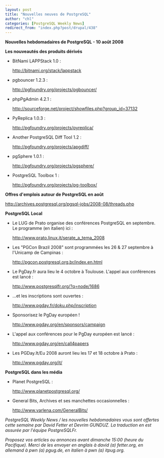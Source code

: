 ```yaml
---
layout: post
title: "Nouvelles neuves de PostgreSQL"
author: "chl"
categories: [PostgreSQL Weekly News]
redirect_from: "index.php?post/drupal/438"
---
```



<p><strong>Nouvelles hebdomadaires de PostgreSQL - 10 août 2008</strong></p>

<p><strong>Les nouveautés des produits dérivés</strong></p>

<ul>

<li>BitNami LAPPStack 1.0&nbsp;:

<a target="_blank" href="http://bitnami.org/stack/lappstack">http://bitnami.org/stack/lappstack</a></li>

<li>pgbouncer 1.2.3&nbsp;:

<a target="_blank" href="http://pgfoundry.org/projects/pgbouncer/">http://pgfoundry.org/projects/pgbouncer/</a></li>

<li>phpPgAdmin 4.2.1&nbsp;:

<a target="_blank" href="http://sourceforge.net/project/showfiles.php?group_id=37132">http://sourceforge.net/project/showfiles.php?group_id=37132</a></li>

<li>PyReplica 1.0.3&nbsp;:

<a target="_blank" href="http://pgfoundry.org/projects/pyreplica/">http://pgfoundry.org/projects/pyreplica/</a></li>

<li>Another PostgreSQL Diff Tool 1.2&nbsp;:

<a target="_blank" href="http://pgfoundry.org/projects/apgdiff/">http://pgfoundry.org/projects/apgdiff/</a></li>

<li>pgSphere 1.0.1&nbsp;:

<a target="_blank" href="http://pgfoundry.org/projects/pgsphere/">http://pgfoundry.org/projects/pgsphere/</a></li>

<li>PostgreSQL Toolbox 1&nbsp;:

<a target="_blank" href="http://pgfoundry.org/projects/pg-toolbox/">http://pgfoundry.org/projects/pg-toolbox/</a></li>

</ul>

<!--more-->


<strong>Offres d'emplois autour de PostgreSQL en août</strong>

<p><a target="_blank" href="http://archives.postgresql.org/pgsql-jobs/2008-08/threads.php">http://archives.postgresql.org/pgsql-jobs/2008-08/threads.php</a></p>

<p><strong>PostgreSQL Local</strong></p>

<ul>

<li>Le LUG de Prato organise des conférences PostgreSQL en septembre. Le programme (en italien) ici&nbsp;:

<a target="_blank" href="http://www.prato.linux.it/serate_a_tema_2008">http://www.prato.linux.it/serate_a_tema_2008</a></li>

<li>Les "PGCon Brazil 2008" sont programmées les 26 &amp; 27 septembre à l'Unicamp de Campinas&nbsp;:

<a target="_blank" href="http://pgcon.postgresql.org.br/index.en.html">http://pgcon.postgresql.org.br/index.en.html</a></li>

<li>Le PgDay.fr aura lieu le 4 octobre à Toulouse. L'appel aux conférences est lancé&nbsp;:

<a target="_blank" href="http://www.postgresqlfr.org/?q=node/1686">http://www.postgresqlfr.org/?q=node/1686</a></li>

<li>...et les inscriptions sont ouvertes&nbsp;:

<a target="_blank" href="http://www.pgday.fr/doku.php/inscription">http://www.pgday.fr/doku.php/inscription</a></li>

<li>Sponsorisez le PgDay européen&nbsp;!

<a target="_blank" href="http://www.pgday.org/en/sponsors/campaign">http://www.pgday.org/en/sponsors/campaign</a></li>

<li>L'appel aux conférences pour le PgDay européen est lancé&nbsp;:

<a target="_blank" href="http://www.pgday.org/en/call4papers">http://www.pgday.org/en/call4papers</a></li>

<li>Les PGDay.It/Eu 2008 auront lieu les 17 et 18 octobre à Prato&nbsp;:

<a target="_blank" href="http://www.pgday.org/it/">http://www.pgday.org/it/</a></li>

</ul>

<p><strong>PostgreSQL dans les média</strong></p>

<ul>

<li>Planet PostgreSQL&nbsp;:

<a target="_blank" href="http://www.planetpostgresql.org/">http://www.planetpostgresql.org/</a></li>

<li>General Bits, Archives et ses manchettes occasionnelles&nbsp;:

<a target="_blank" href="http://www.varlena.com/GeneralBits/">http://www.varlena.com/GeneralBits/</a></li>

</ul>

<p><em>PostgreSQL Weekly News / les nouvelles hebdomadaires vous sont offertes cette semaine par David Fetter et Devrim GUNDUZ. La traduction en est assurée par l'équipe PostgreSQLFr.</em></p>

<p><em>Proposez vos articles ou annonces avant dimanche 15:00 (heure du Pacifique). Merci de les envoyer en anglais à david (a) fetter.org, en allemand à pwn (a) pgug.de, en italien à pwn (a) itpug.org.</em></p>